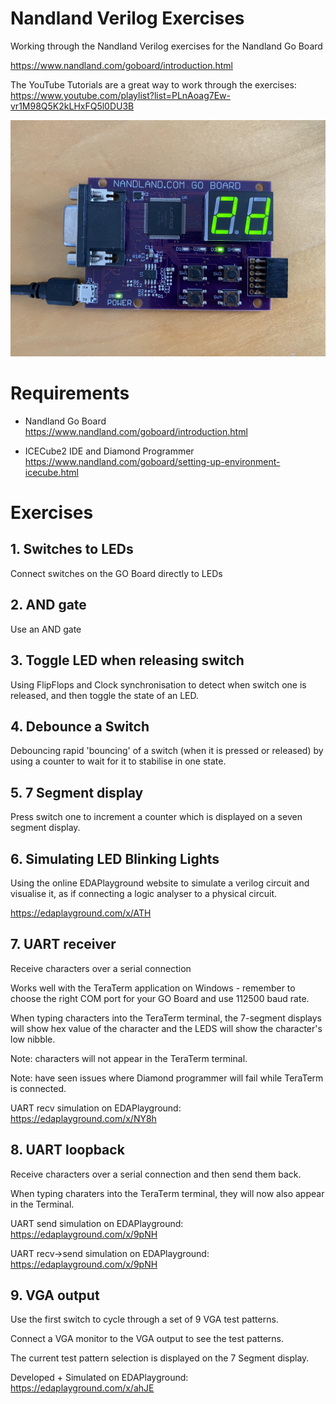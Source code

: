 # Nandland Verilog Exercises

Working through the Nandland Verilog exercises for the Nandland Go Board

https://www.nandland.com/goboard/introduction.html

The YouTube Tutorials are a great way to work through the exercises:
https://www.youtube.com/playlist?list=PLnAoag7Ew-vr1M98Q5K2kLHxFQ5l0DU3B


![The Nandland GO Board](./docs/go-board.jpg)

# Requirements

- Nandland Go Board https://www.nandland.com/goboard/introduction.html

- ICECube2 IDE and Diamond Programmer
  https://www.nandland.com/goboard/setting-up-environment-icecube.html

# Exercises

## 1. Switches to LEDs

Connect switches on the GO Board directly to LEDs

## 2. AND gate

Use an AND gate 

## 3. Toggle LED when releasing switch

Using FlipFlops and Clock synchronisation to detect when switch one is released, and then toggle the state of an LED.

## 4. Debounce a Switch

Debouncing rapid 'bouncing' of a switch (when it is pressed or released) by using a counter to wait for it to stabilise in one state.

## 5. 7 Segment display

Press switch one to increment a counter which is displayed on a seven segment display.

## 6. Simulating LED Blinking Lights

Using the online EDAPlayground website to simulate a verilog circuit and visualise it, as if connecting a logic analyser to a physical circuit.

https://edaplayground.com/x/ATH

## 7. UART receiver

Receive characters over a serial connection

Works well with the TeraTerm application on Windows - remember to choose the right COM port for your GO Board and use 112500 baud rate.

When typing characters into the TeraTerm terminal, the 7-segment displays will show hex value of the character and the LEDS will show the character's low nibble. 

Note: characters will not appear in the TeraTerm terminal.

Note: have seen issues where Diamond programmer will fail while TeraTerm is connected.

UART recv simulation on EDAPlayground: 
https://edaplayground.com/x/NY8h

## 8. UART loopback

Receive characters over a serial connection and then send them back.

When typing charaters into the TeraTerm terminal, they will now also appear in the Terminal.

UART send simulation on EDAPlayground:
https://edaplayground.com/x/9pNH

UART recv->send simulation on EDAPlayground:
https://edaplayground.com/x/9pNH

## 9. VGA output

Use the first switch to cycle through a set of 9 VGA test patterns.

Connect a VGA monitor to the VGA output to see the test patterns.

The current test pattern selection is displayed on the 7 Segment display.

Developed + Simulated on EDAPlayground:
https://edaplayground.com/x/ahJE

